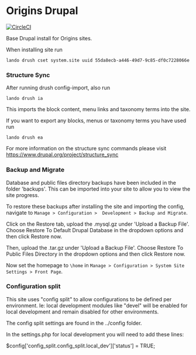 # Origins Drupal

[![CircleCI](https://circleci.com/gh/dof-dss/nicsdru_cybersecurity.svg?style=svg)](https://circleci.com/gh/dof-dss/nicsdru_cybersecurity)

Base Drupal install for Origins sites.

When installing site run 
```shell script
lando drush cset system.site uuid 55da8ecb-a446-49d7-9c85-df0c7228066e
```

### Structure Sync
After running drush config-import, also run
```shell script
lando drush ia
```
This imports the block content, menu links and taxonomy terms into the site.


If you want to export any blocks, menus or taxonomy terms you have used run
```shell script
lando drush ea
```

For more information on the structure sync commands please visit https://www.drupal.org/project/structure_sync


### Backup and Migrate
Database and public files directory backups have been included in the folder 'backups'. This can be imported into your 
site to allow you to view the site progress.

To restore these backups after installing the site and importing the config, navigate to `Manage > Configuration > 
Development > Backup and Migrate`.

Click on the Restore tab, upload the .mysql.gz under 'Upload a Backup File'. Choose Restore To Default Drupal Database 
in the dropdown options and then click Restore now.

Then, upload the .tar.gz under 'Upload a Backup File'. Choose Restore To Public Files Directory in the dropdown options 
and then click Restore now.

Now set the homepage to `\home` in `Manage > Configuration > System Site Settings > Front Page`.

### Configuration split 
This site uses "config split" to allow configurations to be defined per environment. Ie: local development modules like "devel"
will be enabled for local development and remain disabled for other environments.

The config split settings are found in the ../config folder.

In the settings.php for local development you will need to add these lines:

$config['config_split.config_split.local_dev']['status'] = TRUE;


